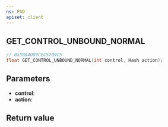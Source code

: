 ```yaml
---
ns: PAD
apiset: client
---
```

## GET_CONTROL_UNBOUND_NORMAL

```c
// 0x5B84D09CEC5209C5
float GET_CONTROL_UNBOUND_NORMAL(int control, Hash action);
```


## Parameters
* **control**:
* **action**:

## Return value